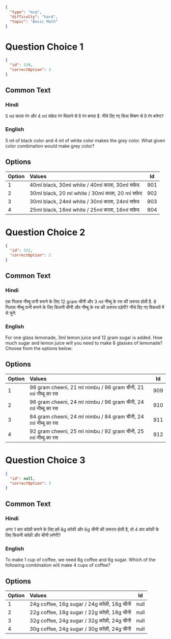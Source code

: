 ```json
{
  "type": "mcq",
  "difficulty": "hard",
  "topic": "Basic Math"
}
```

# Question Choice 1
```json
{
  "id": 530,
  "correctOption": 3
}
```

## Common Text

### Hindi
5 ml काला रंग और 4 ml सफ़ेद रंग मिलाने से ग्रे रंग बनता है. नीचे दिए गए किस मिश्रण से ग्रे रंग बनेगा?

### English
5 ml of black color and 4 ml of white color makes the grey color. What given color combination would make grey color?


## Options
| Option | Values                  |Id     |
|:-------|:------------------------|:-----:|
| 1      | 40ml black, 30ml white   /  40ml काला, 30ml सफ़ेद  |901   |
| 2      | 30ml black, 20 ml white  /  30ml काला, 20 ml सफ़ेद |902   |
| 3      | 30ml black, 24ml white   /  30ml काला, 24ml सफ़ेद  |903   |
| 4      | 25ml black, 16ml white   /  25ml काला, 16ml सफ़ेद  |904   |

# Question Choice 2
```json
{
  "id": 532,
  "correctOption": 2
}
```
## Common Text

### Hindi
एक गिलास नीम्बू पानी बनाने के लिए 12 gram चीनी और 3 ml नीम्बू के रस की ज़रुरत होती है. 8 गिलास नीम्बू पानी बनाने के लिए कितनी चीनी और नीम्बू के रस की ज़रुरत पड़ेगी? नीचे दिए गए विकल्पों में से चुनें:

### English
For one glass lemonade, 3ml lemon juice and 12 gram sugar is added. How much sugar and lemon juice will you need to make 8 glasses of lemonade? Choose from the options below:

## Options
| Option | Values                      |Id     |
|:-------|:----------------------------|:-----:|
| 1      | 98 gram cheeni, 21 ml nimbu  /  98 gram चीनी, 21 ml नीम्बू का रस |909   |
| 2      | 96 gram cheeni, 24 ml nimbu  /  96 gram चीनी, 24 ml नीम्बू का रस |910   |
| 3      | 84 gram cheeni, 24 ml nimbu  /  84 gram चीनी, 24 ml नीम्बू का रस |911   |
| 4      | 92 gram cheeni, 25 ml nimbu  /  92 gram चीनी, 25 ml नीम्बू का रस |912   |


# Question Choice 3
```json
{
  "id": null,
  "correctOption": 3
}
```

## Common Text

### Hindi
अगर 1 कप कॉफ़ी बनाने के लिए हमें 8g कॉफी और 6g चीनी की ज़रूरत होती है, तो 4 कप कॉफी के लिए कितनी कॉफ़ी और चीनी लगेगी?

### English
To make 1 cup of coffee, we need 8g coffee and 6g sugar. Which of the following combination will make 4 cups of coffee?


## Options
| Option | Values                                     |Id     |
|:-------|:-------------------------------------------|:-----:|
| 1      | 24g coffee, 16g sugar  /  24g कॉफ़ी, 16g चीनी |null   |
| 2      | 22g coffee, 18g sugar  /  22g कॉफ़ी, 18g चीनी |null   |
| 3      | 32g coffee, 24g sugar  /  32g कॉफ़ी, 24g चीनी |null   |
| 4      | 30g coffee, 24g sugar  /  30g कॉफ़ी, 24g चीनी |null   |
